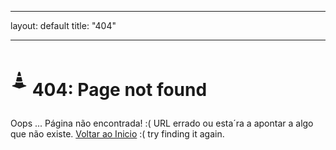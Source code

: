 
---
layout: default
title: "404"


 
---


  


<div class="page">
  <h1 class="page-title"> 


<svg width="1em"  width="50" height="50"  viewBox="0 0 16 16" class="bi bi-cone-striped text-center text-muted" fill="currentColor" xmlns="http://www.w3.org/2000/svg"><path d="M9.97 4.88l.953 3.811C10.159 8.878 9.14 9 8 9c-1.14 0-2.158-.122-2.923-.309L6.03 4.88C6.635 4.957 7.3 5 8 5s1.365-.043 1.97-.12zm-.245-.978L8.97.88C8.718-.13 7.282-.13 7.03.88L6.275 3.9C6.8 3.965 7.382 4 8 4c.618 0 1.2-.036 1.725-.098zm4.396 8.613a.5.5 0 0 1 .037.96l-6 2a.5.5 0 0 1-.316 0l-6-2a.5.5 0 0 1 .037-.96l2.391-.598.565-2.257c.862.212 1.964.339 3.165.339s2.303-.127 3.165-.339l.565 2.257 2.391.598z"/>
</svg>
404: Page not found</h1>
  <p class="lead">Oops ... Página não encontrada!  :(   URL errado ou esta´ra a apontar a algo que não existe. <a href="{{ site.baseurl }}">Voltar ao Inicio</a>  :( try finding it again.</p>
</div>


